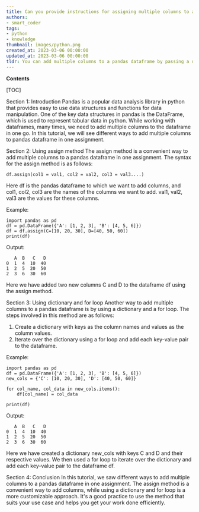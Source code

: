 ```yaml
---
title: Can you provide instructions for assigning multiple columns to a pandas dataframe at once?
authors:
- smart_coder
tags:
- python
- knowledge
thumbnail: images/python.png
created_at: 2023-03-06 00:00:00
updated_at: 2023-03-06 00:00:00
tldr: You can add multiple columns to a pandas dataframe by passing a dictionary of column names and their corresponding values to the dataframe constructor.
---
```


**Contents**

[TOC]

Section 1: Introduction
Pandas is a popular data analysis library in python that provides easy to use data structures and functions for data manipulation. One of the key data structures in pandas is the DataFrame, which is used to represent tabular data in python. While working with dataframes, many times, we need to add multiple columns to the dataframe in one go. In this tutorial, we will see different ways to add multiple columns to pandas dataframe in one assignment.

Section 2: Using assign method
The assign method is a convenient way to add multiple columns to a pandas dataframe in one assignment. The syntax for the assign method is as follows:

```
df.assign(col1 = val1, col2 = val2, col3 = val3....)
```

Here df is the pandas dataframe to which we want to add columns, and col1, col2, col3 are the names of the columns we want to add. val1, val2, val3 are the values for these columns. 

Example:

```
import pandas as pd
df = pd.DataFrame({'A': [1, 2, 3], 'B': [4, 5, 6]})
df = df.assign(C=[10, 20, 30], D=[40, 50, 60])
print(df)
```

Output:

```
   A  B   C   D
0  1  4  10  40
1  2  5  20  50
2  3  6  30  60
```
Here we have added two new columns C and D to the dataframe df using the assign method.

Section 3: Using dictionary and for loop
Another way to add multiple columns to a pandas dataframe is by using a dictionary and a for loop. The steps involved in this method are as follows:

1. Create a dictionary with keys as the column names and values as the column values.
2. Iterate over the dictionary using a for loop and add each key-value pair to the dataframe.

Example:

```
import pandas as pd
df = pd.DataFrame({'A': [1, 2, 3], 'B': [4, 5, 6]})
new_cols = {'C': [10, 20, 30], 'D': [40, 50, 60]}

for col_name, col_data in new_cols.items():
    df[col_name] = col_data

print(df)
```

Output:

```
   A  B   C   D
0  1  4  10  40
1  2  5  20  50
2  3  6  30  60
```
Here we have created a dictionary new_cols with keys C and D and their respective values. We then used a for loop to iterate over the dictionary and add each key-value pair to the dataframe df.

Section 4: Conclusion
In this tutorial, we saw different ways to add multiple columns to a pandas dataframe in one assignment. The assign method is a convenient way to add columns, while using a dictionary and for loop is a more customizable approach. It's a good practice to use the method that suits your use case and helps you get your work done efficiently.
